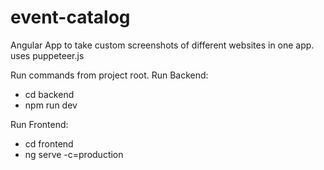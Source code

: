 # event-catalog
Angular App to take custom screenshots of different websites in one app.
uses puppeteer.js

Run commands from project root.
Run Backend:
- cd backend
- npm run dev

Run Frontend:
- cd frontend
- ng serve -c=production

